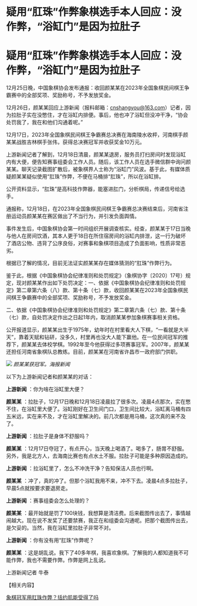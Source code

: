 # 疑用“肛珠”作弊象棋选手本人回应：没作弊，“浴缸门”是因为拉肚子

# 疑用“肛珠”作弊象棋选手本人回应：没作弊，“浴缸门”是因为拉肚子

12月25日晚，中国象棋协会发布通报：收回颜某某在2023年全国象棋民间棋王争霸赛中的全部奖项、奖励称号，不予发放奖金。

12月26日，颜某某回应上游新闻（报料邮箱：cnshangyou@163.com）记者，因为拉肚子实在没憋住，才在浴缸内排便。事后，他也冲了浴缸但没冲干净，“协会处罚我了，我在和他们沟通着呢。”

12月17日，2023年全国象棋民间棋王争霸赛总决赛在海南陵水收枰，河南棋手颜某某战胜吉林棋手张伟，获得总决赛冠军并收获奖金10万元。

上游新闻记者了解到，12月18日清晨，颜某某退房，服务员打扫房间时发现浴缸内有大便，便告知赛事组委会工作人员。随后，该工作人员在选手微信群中询问颜某某。聊天记录截图扩散后，被象棋界人士称为“浴缸门”风波。基于此，有媒体质疑颜某某疑似使用“肛珠”作弊，不便在马桶排“肛珠”，所以在浴缸排。

公开资料显示，“肛珠”是高科技作弊器，能塞进肛门，分析棋局，传递信号给选手。

通报称，12月18日，在2023年全国象棋民间棋王争霸赛总决赛结束后，河南省注册运动员颜某某在赛区做出了不当行为，并引发负面舆情。

事件发生后，中国象棋协会第一时间组织开展调查核实。经查，颜某某于17日当晚与他人在房间饮酒，其本人更于18日在所住宿房间的浴缸内排泄，这一行为破坏了酒店公物、违背了公序良俗，对赛事和象棋项目造成了负面影响，性质非常恶劣。

根据已了解的情况，目前无法证实颜某某存在媒体猜测的“肛珠”作弊行为。

鉴于此，根据《中国象棋协会纪律准则和处罚规定》（象棋协字〔2020〕17号）规定，现对颜某某作出如下处罚决定：一、依据《中国象棋协会纪律准则和处罚规定》第二章第六条（八）款、第十条（七）款，收回颜某某在2023年全国象棋民间棋王争霸赛中的全部奖项、奖励称号，不予发放奖金。

二、依据《中国象棋协会纪律准则和处罚规定》第二章第六条（七）款、第十条（七）款，自处罚决定作出之日起1年内，取消颜某某参加象棋赛事相关资格。

公开报道显示，颜某某出生于1975年，幼年时在村里看大人下棋，“一看就是大半天”，靠着天赋和钻研，没多久，村里再也没大人能下赢他。在一位民间冠军的推荐下，颜某某去体校学棋。1992年至今他获得过多项赛事冠军。2007年，颜某某还担任河南省象棋队总教练。目前，颜某某在河南省许昌市一政府部门供职。

![](https://inews.gtimg.com/om_bt/OlgIsMTYSMmHS61kk37-rm90okkyg_OxNviAiAjFKMiL0AA/1000)
_颜某某获冠军。海报新闻_

以下为上游新闻记者和颜某某的对话：

**上游新闻** ：你为啥在浴缸里大便？

**颜某某**
：拉肚子，12月17日晚和12月18日凌晨拉了很多次。凌晨4点那次，实在憋不住，在浴缸里大便了。浴缸刚好在卫生间门口，卫生间比较大，浴缸离马桶有四五米远，实在来不及，才在浴缸里解决的。前几次都是用马桶，这次真的来不及了。

**上游新闻** ：拉肚子是身体不舒服吗？

**颜某某** ：12月17日夺冠了，有点开心，当天晚上喝酒了。喝多了，肠胃不舒服。另外，我是北方人，去海南比赛也有点水土不服。拉肚子可能是多种原因造成的。

**上游新闻** ：拉浴缸里了，怎么不冲洗干净？告知保洁人员也行啊。

**颜某某** ：冲了，真的冲了。但那个浴缸我用不来，冲不下去。凌晨4点多拉肚子，早晨5点就按要求要退房走。

**上游新闻** ：赛事组委会怎么处理的？

**颜某某**
：最开始就是罚了100块钱，我想算是清洁费。后来截图传出去了，事情越闹越大。现在说不发奖了还要禁赛，我正在和组委会沟通呢。把那个截图传出去，是欠妥的。当然，我在浴缸里拉肚子非常不对。

**上游新闻** ：你有没有用“肛珠”作弊呢？

**颜某某** ：这是胡乱说。我下了40多年棋，我喜欢象棋。了解我的人都知道我不可能作弊，我也不需要作弊。作弊是网上乱说。

上游新闻记者 牛泰

【相关内容】

[象棋冠军用肛珠作弊？括约肌能受得了吗](https://news.qq.com/rain/a/20231226A0461T00)

